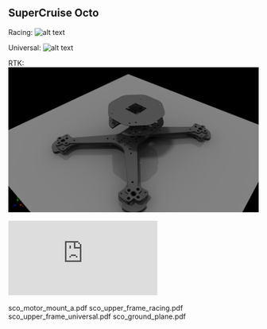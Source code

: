 ## SuperCruise Octo

Racing:
![alt text](https://github.com/imfatant/test/blob/master/supercruise_octo/resources/images/racer.jpg)

Universal:
![alt text](https://github.com/imfatant/test/blob/master/supercruise_octo/resources/images/universal.jpg)

RTK:
![alt text](/supercruise_octo/resources/images/rtk.jpg)

![](https://github.com/imfatant/test/blob/master/supercruise_octo/resources/drawings/sco_lower_frame.pdf)

sco_motor_mount_a.pdf
sco_upper_frame_racing.pdf
sco_upper_frame_universal.pdf
sco_ground_plane.pdf
